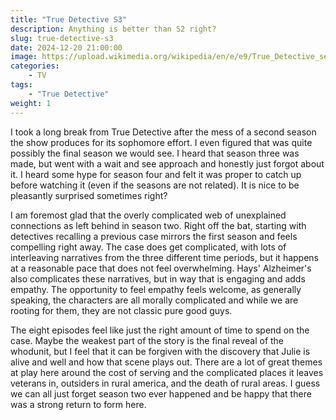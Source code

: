 ```yaml
---
title: "True Detective S3"
description: Anything is better than S2 right?
slug: true-detective-s3
date: 2024-12-20 21:00:00
image: https://upload.wikimedia.org/wikipedia/en/e/e9/True_Detective_season_3.png
categories:
    - TV
tags:
    - "True Detective"
weight: 1
---
```


I took a long break from True Detective after the mess of a second season the show produces for its sophomore effort. I even figured that was quite possibly the final season we would see. I heard that season three was made, but went with a wait and see approach and honestly just forgot about it. I heard some hype for season four and felt it was proper to catch up before watching it (even if the seasons are not related). It is nice to be pleasantly surprised sometimes right?

I am foremost glad that the overly complicated web of unexplained connections as left behind in season two. Right off the bat, starting with detectives recalling a previous case mirrors the first season and feels compelling right away. The case does get complicated, with lots of interleaving narratives from the three different time periods, but it happens at a reasonable pace that does not feel overwhelming. Hays' Alzheimer's also complicates these narratives, but in way that is engaging and adds empathy. The opportunity to feel empathy feels welcome, as generally speaking, the characters are all morally complicated and while we are rooting for them, they are not classic pure good guys.

The eight episodes feel like just the right amount of time to spend on the case. Maybe the weakest part of the story is the final reveal of the whodunit, but I feel that it can be forgiven with the discovery that Julie is alive and well and how that scene plays out. There are a lot of great themes at play here around the cost of serving and the complicated places it leaves veterans in, outsiders in rural america, and the death of rural areas. I guess we can all just forget season two ever happened and be happy that there was a strong return to form here.
